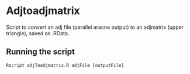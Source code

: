 # Adjtoadjmatrix
Script to convert an adj file (parallel aracne output) to an adjmatrix (upper triangle), saved as .RData.

## Running the script
```
Rscript adjToadjmatrix.R adjFile [outputFile]
```
